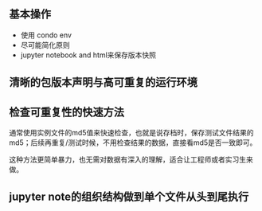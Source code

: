 ## 基本操作
- 使用 condo env
- 尽可能简化原则
- jupyter notebook and html来保存版本快照
  

## 清晰的包版本声明与高可重复的运行环境

## 检查可重复性的快速方法

通常使用实例文件的md5值来快速检查，也就是说存档时，保存测试文件结果的md5；后续再重复/测试时候，不用检查结果的数据，直接看md5是否一致即可。

这种方法更简单暴力，也无需对数据有深入的理解，适合让工程师或者实习生来做。



## jupyter note的组织结构做到单个文件从头到尾执行

